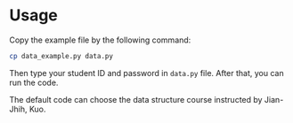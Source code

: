 # Usage

Copy the example file by the following command:

```bash
cp data_example.py data.py
```

Then type your student ID and password in `data.py` file. After that, you can run the code.

The default code can choose the data structure course instructed by Jian-Jhih, Kuo.

